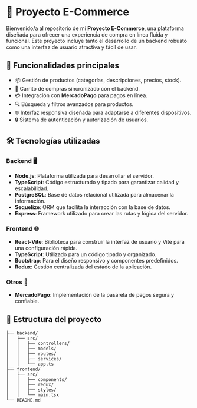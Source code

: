 # 🌟 Proyecto E-Commerce

Bienvenido/a al repositorio de mi **Proyecto E-Commerce**, una plataforma diseñada para ofrecer una experiencia de compra en línea fluida y funcional. Este proyecto incluye tanto el desarrollo de un backend robusto como una interfaz de usuario atractiva y fácil de usar.

## 🚀 Funcionalidades principales

- 📦 Gestión de productos (categorías, descripciones, precios, stock).
- 🛒 Carrito de compras sincronizado con el backend.
- 💳 Integración con **MercadoPago** para pagos en línea.
- 🔍 Búsqueda y filtros avanzados para productos.
- 🌐 Interfaz responsiva diseñada para adaptarse a diferentes dispositivos.
- 🔒 Sistema de autenticación y autorización de usuarios.

## 🛠️ Tecnologías utilizadas

### Backend 🖥️
- **Node.js**: Plataforma utilizada para desarrollar el servidor.
- **TypeScript**: Código estructurado y tipado para garantizar calidad y escalabilidad.
- **PostgreSQL**: Base de datos relacional utilizada para almacenar la información.
- **Sequelize**: ORM que facilita la interacción con la base de datos.
- **Express**: Framework utilizado para crear las rutas y lógica del servidor.

### Frontend 🌐
- **React-Vite**: Biblioteca para construir la interfaz de usuario y Vite para una configuración rápida.
- **TypeScript**: Utilizado para un código tipado y organizado.
- **Bootstrap**: Para el diseño responsivo y componentes predefinidos.
- **Redux**: Gestión centralizada del estado de la aplicación.

### Otros 🌟
- **MercadoPago**: Implementación de la pasarela de pagos segura y confiable.

## 📂 Estructura del proyecto

```plaintext
├── backend/
│   ├── src/
│   │   ├── controllers/
│   │   ├── models/
│   │   ├── routes/
│   │   ├── services/
│   │   └── app.ts
├── frontend/
│   ├── src/
│   │   ├── components/
│   │   ├── redux/
│   │   ├── styles/
│   │   └── main.tsx
└── README.md
